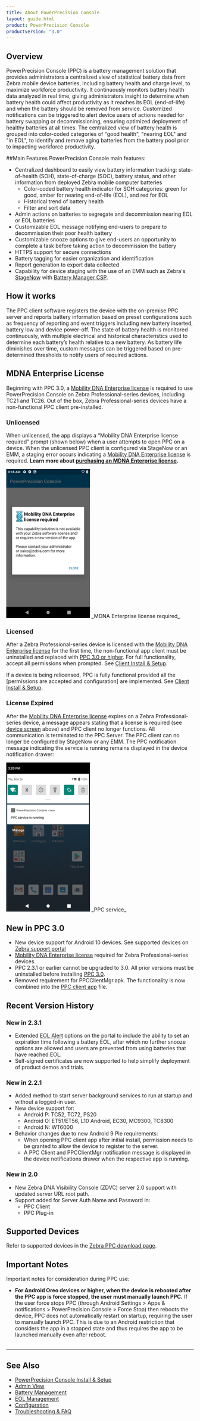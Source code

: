 ```yaml
---
title: About PowerPrecision Console
layout: guide.html
product: PowerPrecision Console
productversion: "3.0"
---
```


## Overview

PowerPrecision Console (PPC) is a battery management solution that provides administrators a centralized view of statistical battery data from Zebra mobile device batteries, including battery health and charge level, to maximize workforce productivity. It continuously monitors battery health data analyzed in real time, giving administrators insight to determine when battery health could affect productivity as it reaches its EOL (end-of-life) and when the battery should be removed from service. Customized notifications can be triggered to alert device users of actions needed for battery swapping or decommissioning, ensuring optimized deployment of healthy batteries at all times. The centralized view of battery health is grouped into color-coded categories of "good health", "nearing EOL" and "in EOL", to identify and remove aging batteries from the battery pool prior to impacting workforce productivity.

##Main Features
PowerPrecision Console main features:

- Centralized dashboard to easily view battery information tracking: state-of-health (SOH), state-of-charge (SOC), battery status, and other information from deployed Zebra mobile computer batteries
  - Color-coded battery health indicator for SOH categories: green for good, amber for nearing end-of-life (EOL), and red for EOL
  - Historical trend of battery health
  - Filter and sort data
- Admin actions on batteries to segregate and decommission nearing EOL or EOL batteries
- Customizable EOL message notifying end-users to prepare to decommission their poor health battery
- Customizable snooze options to give end-users an opportunity to complete a task before taking action to decommission the battery
- HTTPS support for secure connections
- Battery tagging for easier organization and identification
- Report generation to export data collected
- Capability for device staging with the use of an EMM such as Zebra's [StageNow](/stagenow/latest/about) with [Battery Manager CSP](/mx/batterymgr).

## How it works

The PPC client software registers the device with the on-premise PPC server and reports battery information based on preset configurations such as frequency of reporting and event triggers including new battery inserted, battery low and device power-off. The state of battery health is monitored continuously, with multiple electrical and historical characteristics used to determine each battery’s health relative to a new battery. As battery life diminishes over time, custom messages can be triggered based on pre-determined thresholds to notify users of required actions.

## MDNA Enterprise License

Beginning with PPC 3.0, a [Mobility DNA Enterprise license](/licensing) is required to use PowerPrecision Console on Zebra Professional-series devices, including TC21 and TC26. Out of the box, Zebra Professional-series devices have a non-functional PPC client pre-installed.

### Unlicensed

When unlicensed, the app displays a “Mobility DNA Enterprise license required” prompt (shown below) when a user attempts to open PPC on a device. When the unlicensed PPC client is configured via StageNow or an EMM, a staging error occurs indicating a [Mobility DNA Enterprise license](/licensing) is required. **Learn more about [purchasing an MDNA Enterprise license](/licensing/process).**

<img style="height:400px" src="license-required.png"/>
_MDNA Enterprise license required_

### Licensed

After a Zebra Professional-series device is licensed with the [Mobility DNA Enterprise license](/licensing) for the first time, the non-functional app client must be uninstalled and replaced with [PPC 3.0 or higher](https://www.zebra.com/us/en/support-downloads/software/productivity-apps/device-tracker-on-prem.html). For full functionality, accept all permissions when prompted. See [Client Install & Setup](../setup/#clientinstallsetup).

If a device is being relicensed, PPC is fully functional provided all the [permissions are accepted and configuration] are implemented. See [Client Install & Setup](../setup/#clientinstallsetup).

### License Expired

After the [Mobility DNA Enterprise license](/licensing) expires on a Zebra Professional-series device, a message appears stating that a license is required (see [device screen](./#unlicensed) above) and PPC client no longer functions. All communication is terminated to the PPC Server. The PPC client can no longer be configured by StageNow or any EMM. The PPC notification message indicating the service is running remains displayed in the device notification drawer:

<img style="height:400px" src="ppc-service.png"/>
_PPC service_

## New in PPC 3.0

* New device support for Android 10 devices. See supported devices on <a href="https://www.zebra.com/us/en/support-downloads/software/productivity-apps/power-precision-console.html">Zebra support portal</a><br>
* <a href="/licensing/about">Mobility DNA Enterprise license</a> required for Zebra Professional-series devices.
* PPC 2.3.1 or earlier cannot be upgraded to 3.0. All prior versions must be uninstalled before installing [PPC 3.0](https://www.zebra.com/us/en/support-downloads/software/productivity-apps/power-precision-console.html).
* Removed requirement for PPCClientMgr.apk. The functionality is now combined into the [PPC client app](https://www.zebra.com/us/en/support-downloads/software/productivity-apps/power-precision-console.html) file.

## Recent Version History

### New in 2.3.1

- Extended [EOL Alert](../config) options on the portal to include the ability to set an expiration time following a battery EOL, after which no further snooze options are allowed and users are prevented from using batteries that have reached EOL.
- Self-signed certificates are now supported to help simplify deployment of product demos and trials.


### New in 2.2.1

- Added method to start server background services to run at startup and without a logged-in user.
- New device support for:
  - Android P: TC52, TC72, PS20
  - Android O: ET51/ET56, L10 Android, EC30, MC9300, TC8300
  - Android N: WT6000
- Behavior changes due to new Android 9 Pie requirements:
  - When opening PPC client app after initial install, permission needs to be granted to allow the device to register to the server.
  - A PPC Client and PPCClientMgr notification message is displayed in the device notifications drawer when the respective app is running.

### New in 2.0

- New Zebra DNA Visibility Console (ZDVC) server 2.0 support with updated server URL root path.
- Support added for Server Auth Name and Password in:
  - PPC Client
  - PPC Plug-in

## Supported Devices

Refer to supported devices in the <a href="https://www.zebra.com/us/en/support-downloads/software/productivity-apps/power-precision-console.html">Zebra PPC download page</a>.

<!-- 
<table class="facelift" align="center" style="width:70%" border="1" padding="5px">
  <tr bgcolor="#dce8ef">
    <th>Device</th>
    <th style="text-align:center">Android 6.x <br>(Marshmallow)</th>
    <th style="text-align:center">Android 7.x <br>(Nougat)</th>
    <th style="text-align:center">Android 8.x <br>(Oreo)</th>
    <th style="text-align:center">Android 9.x <br>(Pie)</th>
  </tr>
  <tr>
    <td>EC30</td>
    <td></td>
    <td></td>
    <td style="text-align:center">&#x25cf;</td>
    <td></td>
  </tr>
  <tr>
    <td>ET51/ET56</td>
    <td></td>
    <td></td>
    <td style="text-align:center">&#x25cf;</td>
    <td></td>
  </tr>
  <tr>
    <td>L10 Android</td>
    <td></td>
    <td></td>
    <td style="text-align:center">&#x25cf;</td>
    <td></td>
  </tr>
  <tr>
    <td>MC3300 </td>
    <td></td>
    <td style="text-align:center">&#x25cf;</td>
    <td style="text-align:center">&#x25cf;</td>
    <td></td>
  </tr>
  <tr>
    <td>MC9300</td>
    <td></td>
    <td></td>
    <td style="text-align:center">&#x25cf;</td>
    <td></td>
  </tr>
  <tr>
    <td>PS20</td>
    <td></td>
    <td></td>
    <td></td>
    <td style="text-align:center">&#x25cf;</td>
  </tr>
  <tr>
    <td>TC70X/TC75X</td>
    <td style="text-align:center">&#x25cf;</td>
    <td style="text-align:center">&#x25cf;</td>
    <td style="text-align:center">&#x25cf;</td>
    <td></td>
  </tr>
  <tr>
    <td>TC51/TC56 </td>
    <td style="text-align:center">&#x25cf;</td>
    <td style="text-align:center">&#x25cf;</td>
    <td style="text-align:center">&#x25cf;</td>
    <td></td>
  </tr>
  <tr>
    <td>TC52</td>
    <td></td>
    <td></td>
    <td style="text-align:center">&#x25cf;</td>
    <td style="text-align:center">&#x25cf;</td>
  </tr>
  <tr>
    <td>TC57</td>
    <td></td>
    <td></td>
    <td style="text-align:center">&#x25cf;</td>
    <td></td>
  </tr>
  <tr>
    <td>TC72</td>
    <td></td>
    <td></td>
    <td style="text-align:center">&#x25cf;</td>
    <td style="text-align:center">&#x25cf;</td>
  </tr>
  <tr>
    <td>TC77</td>
    <td></td>
    <td></td>
    <td style="text-align:center">&#x25cf;</td>
    <td></td>
  </tr>
  <tr>
    <td>TC8300</td>
    <td></td>
    <td></td>
    <td style="text-align:center">&#x25cf;</td>
    <td></td>
  </tr>
  <tr>
    <td>WT6000</td>
    <td></td>
    <td style="text-align:center">&#x25cf;</td>
    <td></td>
    <td></td>
  </tr>
</table>  -->


## Important Notes

Important notes for consideration during PPC use:

- **For Android Oreo devices or higher, when the device is rebooted after the PPC app is force stopped, the user must manually launch PPC.** If the user force stops PPC (through Android Settings > Apps & notifications > PowerPrecision Console > Force Stop) then reboots the device, PPC does not automatically restart on startup, requiring the user to manually launch PPC. This is due to an Android restriction that considers the app in a stopped state and thus requires the app to be launched manually even after reboot.
  <br>
  <br>

---

## See Also

- [PowerPrecision Console Install & Setup](../setup)
- [Admin View](../admin)
- [Battery Management](../mgmt)
- [EOL Management](../eol)
- [Configuration](../config)
- [Troubleshooting & FAQ](../troubleshooting)
